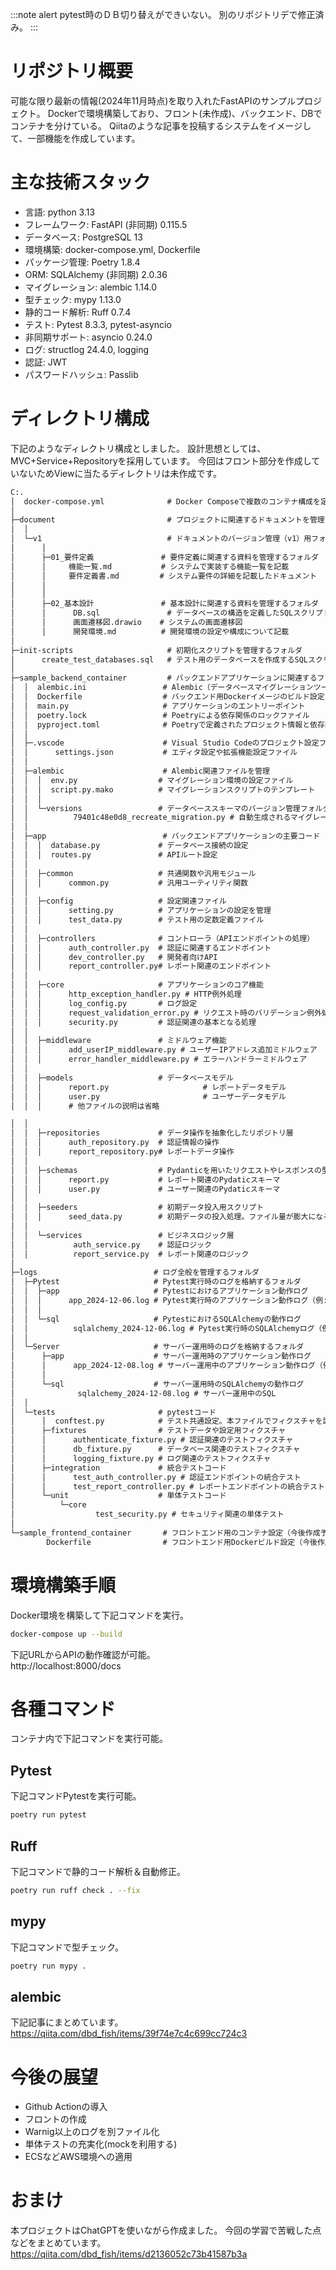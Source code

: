 :::note alert
pytest時のＤＢ切り替えができいない。
別のリポジトリデで修正済み。
:::

# リポジトリ概要
可能な限り最新の情報(2024年11月時点)を取り入れたFastAPIのサンプルプロジェクト。
Dockerで環境構築しており、フロント(未作成)、バックエンド、DBでコンテナを分けている。
Qiitaのような記事を投稿するシステムをイメージして、一部機能を作成しています。

# 主な技術スタック
- 言語: python 3.13
- フレームワーク: FastAPI (非同期) 0.115.5
- データベース: PostgreSQL 13
- 環境構築: docker-compose.yml, Dockerfile
- パッケージ管理: Poetry 1.8.4
- ORM: SQLAlchemy (非同期) 2.0.36
- マイグレーション: alembic 1.14.0
- 型チェック: mypy 1.13.0
- 静的コード解析: Ruff 0.7.4
- テスト: Pytest 8.3.3, pytest-asyncio
- 非同期サポート: asyncio 0.24.0
- ログ: structlog 24.4.0, logging
- 認証: JWT
- パスワードハッシュ: Passlib

# ディレクトリ構成
下記のようなディレクトリ構成としました。
設計思想としては、MVC+Service+Repositoryを採用しています。
今回はフロント部分を作成していないためViewに当たるディレクトリは未作成です。
```txt
C:.
│  docker-compose.yml              # Docker Composeで複数のコンテナ構成を定義する設定ファイル
│  
├─document                         # プロジェクトに関連するドキュメントを管理するフォルダ
│  │  
│  └─v1                            # ドキュメントのバージョン管理（v1）用フォルダ。実装前の設計案。
│      │  
│      ├─01_要件定義               # 要件定義に関連する資料を管理するフォルダ
│      │     機能一覧.md           # システムで実装する機能一覧を記載
│      │     要件定義書.md         # システム要件の詳細を記載したドキュメント
│      │     
│      │          
│      ├─02_基本設計               # 基本設計に関連する資料を管理するフォルダ
│      │      DB.sql               # データベースの構造を定義したSQLスクリプト。ER図はDbeaverなどから自動生成できるため省略。
│      │      画面遷移図.drawio    # システムの画面遷移図
│      │      開発環境.md          # 開発環境の設定や構成について記載
│            
├─init-scripts                     # 初期化スクリプトを管理するフォルダ
│      create_test_databases.sql   # テスト用のデータベースを作成するSQLスクリプト
│      
├─sample_backend_container         # バックエンドアプリケーションに関連するフォルダ
│  │  alembic.ini                 # Alembic（データベースマイグレーションツール）の設定ファイル
│  │  Dockerfile                  # バックエンド用Dockerイメージのビルド設定
│  │  main.py                     # アプリケーションのエントリーポイント
│  │  poetry.lock                 # Poetryによる依存関係のロックファイル
│  │  pyproject.toml              # Poetryで定義されたプロジェクト情報と依存関係
│  │  
│  ├─.vscode                      # Visual Studio Codeのプロジェクト設定フォルダ
│  │      settings.json           # エディタ設定や拡張機能設定ファイル
│  │      
│  ├─alembic                      # Alembic関連ファイルを管理
│  │  │  env.py                  # マイグレーション環境の設定ファイル
│  │  │  script.py.mako          # マイグレーションスクリプトのテンプレート
│  │  │  
│  │  └─versions                 # データベーススキーマのバージョン管理フォルダ
│  │          79401c48e0d8_recreate_migration.py # 自動生成されるマイグレーションファイル
│  │          
│  ├─app                          # バックエンドアプリケーションの主要コード
│  │  │  database.py             # データベース接続の設定
│  │  │  routes.py               # APIルート設定
│  │  
│  │  ├─common                   # 共通関数や汎用モジュール
│  │  │      common.py           # 汎用ユーティリティ関数
│  │  
│  │  ├─config                   # 設定関連ファイル
│  │  │      setting.py          # アプリケーションの設定を管理
│  │  │      test_data.py        # テスト用の定数定義ファイル
│  │  
│  │  ├─controllers              # コントローラ（APIエンドポイントの処理）
│  │  │      auth_controller.py  # 認証に関連するエンドポイント
│  │  │      dev_controller.py   # 開発者向けAPI
│  │  │      report_controller.py# レポート関連のエンドポイント
│  │  
│  │  ├─core                     # アプリケーションのコア機能
│  │  │      http_exception_handler.py # HTTP例外処理
│  │  │      log_config.py       # ログ設定
│  │  │      request_validation_error.py # リクエスト時のバリデーション例外処理
│  │  │      security.py         # 認証関連の基本となる処理
│  │  
│  │  ├─middleware               # ミドルウェア機能
│  │  │      add_userIP_middleware.py # ユーザーIPアドレス追加ミドルウェア
│  │  │      error_handler_middleware.py # エラーハンドラーミドルウェア
│  │  
│  │  ├─models                   # データベースモデル
│  │  │      report.py                     # レポートデータモデル
│  │  │      user.py                       # ユーザーデータモデル
│  │  │      # 他ファイルの説明は省略

│  │  
│  │  ├─repositories             # データ操作を抽象化したリポジトリ層
│  │  │      auth_repository.py  # 認証情報の操作
│  │  │      report_repository.py# レポートデータ操作
│  │  
│  │  ├─schemas                  # Pydanticを用いたリクエストやレスポンスの型を定義
│  │  │      report.py           # レポート関連のPydaticスキーマ
│  │  │      user.py             # ユーザー関連のPydaticスキーマ
│  │  
│  │  ├─seeders                  # 初期データ投入用スクリプト
│  │  │      seed_data.py        # 初期データの投入処理。ファイル量が膨大になるため、本来はテーブル単位で別ファイル化したほうがよいかも。
│  │  
│  │  └─services                 # ビジネスロジック層
│  │          auth_service.py    # 認証ロジック
│  │          report_service.py  # レポート関連のロジック
│          
├─logs                          # ログ全般を管理するフォルダ
│  ├─Pytest                     # Pytest実行時のログを格納するフォルダ
│  │  ├─app                     # Pytestにおけるアプリケーション動作ログ
│  │  │      app_2024-12-06.log # Pytest実行時のアプリケーション動作ログ（例: 2024年12月6日のログ）
│  │  │      
│  │  └─sql                     # PytestにおけるSQLAlchemyの動作ログ
│  │          sqlalchemy_2024-12-06.log # Pytest実行時のSQLAlchemyログ（例: 2024年12月6日のログ）
│  │          
│  └─Server                     # サーバー運用時のログを格納するフォルダ
│      ├─app                    # サーバー運用時のアプリケーション動作ログ
│      │      app_2024-12-08.log # サーバー運用中のアプリケーション動作ログ（例: 2024年12月8日のログ）
│      │      
│      └─sql                    # サーバー運用時のSQLAlchemyの動作ログ
│              sqlalchemy_2024-12-08.log # サーバー運用中のSQL
│  │  
│  └─tests                       # pytestコード
│      │  conftest.py            # テスト共通設定。本ファイルでフィクスチャを読み込んでいる。
│      ├─fixtures                # テストデータや設定用フィクスチャ
│      │      authenticate_fixture.py # 認証関連のテストフィクスチャ
│      │      db_fixture.py      # データベース関連のテストフィクスチャ
│      │      logging_fixture.py # ログ関連のテストフィクスチャ
│      ├─integration             # 統合テストコード
│      │      test_auth_controller.py # 認証エンドポイントの統合テスト
│      │      test_report_controller.py # レポートエンドポイントの統合テスト
│      └─unit                    # 単体テストコード
│          └─core
│                  test_security.py # セキュリティ関連の単体テスト
│                  
└─sample_frontend_container       # フロントエンド用のコンテナ設定（今後作成予定）
        Dockerfile                # フロントエンド用Dockerビルド設定（今後作成予定）
```

# 環境構築手順
Docker環境を構築して下記コマンドを実行。
```Bash
docker-compose up --build
```

下記URLからAPIの動作確認が可能。  
http://localhost:8000/docs

# 各種コマンド
コンテナ内で下記コマンドを実行可能。


## Pytest
下記コマンドPytestを実行可能。
```Bash
poetry run pytest
```

## Ruff
下記コマンドで静的コード解析＆自動修正。
```Bash
poetry run ruff check . --fix
```

## mypy
下記コマンドで型チェック。
```Bash
poetry run mypy .
```

## alembic
下記記事にまとめています。  
https://qiita.com/dbd_fish/items/39f74e7c4c699cc724c3

# 今後の展望
- Github Actionの導入
- フロントの作成
- Warnig以上のログを別ファイル化
- 単体テストの充実化(mockを利用する)
- ECSなどAWS環境への適用

# おまけ
本プロジェクトはChatGPTを使いながら作成ました。
今回の学習で苦戦した点などをまとめています。
https://qiita.com/dbd_fish/items/d2136052c73b41587b3a
